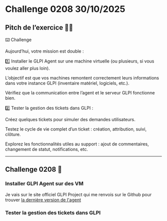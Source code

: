 # Challenge 0208 30/10/2025

## Pitch de l’exercice 🧑‍🏫

⌨️ Challenge

Aujourd’hui, votre mission est double :

1️⃣ Installer le GLPI Agent sur une machine virtuelle (ou plusieurs, si vous voulez aller plus loin).

L’objectif est que vos machines remontent correctement leurs informations dans votre instance GLPI (inventaire matériel, logiciels, etc.).

Vérifiez que la communication entre l’agent et le serveur GLPI fonctionne bien.

2️⃣ Tester la gestion des tickets dans GLPI :

Créez quelques tickets pour simuler des demandes utilisateurs.

Testez le cycle de vie complet d’un ticket : création, attribution, suivi, clôture.

Explorez les fonctionnalités utiles au support : ajout de commentaires, changement de statut, notifications, etc.

---

## Challenge 0208 📝

### Installer GLPI Agent sur des VM

Je vais sur le site officiel GLPI Project qui me renvois sur le Github pour trouver [la dernière version de l'agent](https://github.com/glpi-project/glpi-agent/releases/tag/1.15)

### Tester la gestion des tickets dans GLPI
